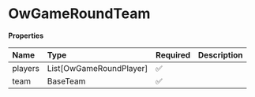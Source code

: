 # OwGameRoundTeam

**Properties**

| Name    | Type                    | Required | Description |
| :------ | :---------------------- | :------- | :---------- |
| players | List[OwGameRoundPlayer] | ✅       |             |
| team    | BaseTeam                | ✅       |             |

<!-- This file was generated by liblab | https://liblab.com/ -->
